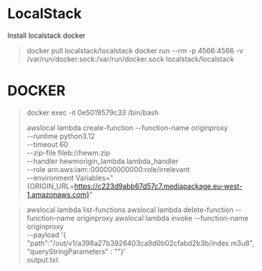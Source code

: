 # LocalStack
Install localstack docker
> docker pull localstack/localstack
> docker run --rm -p 4566:4566 -v /var/run/docker.sock:/var/run/docker.sock localstack/localstack

# DOCKER
> docker exec -it 0e5019579c33 /bin/bash
> 
> awslocal lambda create-function --function-name originproxy \
--runtime python3.12 \
--timeout 60 \
--zip-file fileb://hewm.zip \
--handler hewmorigin_lambda.lambda_handler \
--role arn:aws:iam::000000000000:role/irrelevant \
--environment Variables="{ORIGIN_URL=https://c223d9abb67d57c7.mediapackage.eu-west-1.amazonaws.com}"

> awslocal lambda list-functions
> awslocal lambda delete-function --function-name originproxy
> awslocal lambda invoke --function-name originproxy \
--payload '{ "path":"/out/v1/a398a27b3926403ca9d0b02cfabd2b3b/index.m3u8", "queryStringParameters" : ""}' \
output.txt
